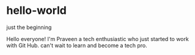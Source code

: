 # hello-world
just the beginning 

Hello everyone!
I'm Praveen a tech enthusiastic who just started to work with Git Hub.
can't wait to learn and become a tech pro.
